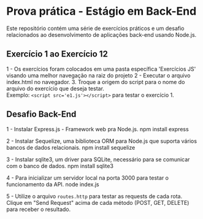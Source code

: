 # Prova prática - Estágio em Back-End

Este repositório contém uma série de exercícios práticos e um desafio relacionados ao desenvolvimento de aplicações back-end usando Node.js.

## Exercício 1 ao Exercício 12

1 - Os exercícios foram colocados em uma pasta específica 'Exercícios JS' visando uma melhor navegação na raiz do projeto
2 - Executar o arquivo index.html no navegador.
3. Troque a origem do script para o nome do arquivo do exercício que deseja testar.   
Exemplo: `<script src='e1.js'></script>` para testar o exercício 1.

## Desafio Back-End

1 - Instalar Express.js - Framework web pra Node.js.
    npm install express 

2 - Instalar Sequelize, uma biblioteca ORM para Node.js que suporta vários bancos de dados relacionais.
    npm install sequelize 

3 - Instalar sqlite3, um driver para SQLite, necessário para se comunicar com o banco de dados.
    npm install sqlite3

4 - Para inicializar um servidor local na porta 3000 para testar o funcionamento da API.
    node index.js

5 - Utilize o arquivo `routes.http` para testar as requests de cada rota. Clique em "Send Request" acima de cada método (POST, GET, DELETE) para receber o resultado.





